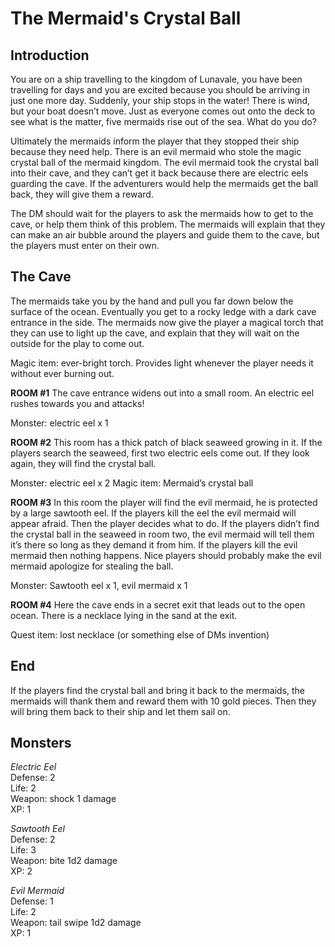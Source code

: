 # The Mermaid's Crystal Ball

## Introduction

You are on a ship travelling to the kingdom of Lunavale, you have been travelling for days and you are excited because you should be arriving in just one more day. Suddenly, your ship stops in the water! There is wind, but your boat doesn’t move. Just as everyone comes out onto the deck to see what is the matter, five mermaids rise out of the sea. What do you do?

Ultimately the mermaids inform the player that they stopped their ship because they need help. There is an evil mermaid who stole the magic crystal ball of the mermaid kingdom. The evil mermaid took the crystal ball into their cave, and they can’t get it back because there are electric eels guarding the cave. If the adventurers would help the mermaids get the ball back, they will give them a reward.

The DM should wait for the players to ask the mermaids how to get to the cave, or help them think of this problem. The mermaids will explain that they can make an air bubble around the players and guide them to the cave, but the players must enter on their own.

## The Cave

The mermaids take you by the hand and pull you far down below the surface of the ocean. Eventually you get to a rocky ledge with a dark cave entrance in the side. The mermaids now give the player a magical torch that they can use to light up the cave, and explain that they will wait on the outside for the play to come out.

Magic item: ever-bright torch. Provides light whenever the player needs it without ever burning out.

**ROOM #1**
The cave entrance widens out into a small room. An electric eel rushes towards you and attacks!

Monster:  electric eel x 1

**ROOM #2**
This room has a thick patch of black seaweed growing in it. If the players search the seaweed, first two electric eels come out. If they look again, they will find the crystal ball. 


Monster: electric eel x 2
Magic item: Mermaid’s crystal ball


**ROOM #3**
In this room the player will find the evil mermaid, he is protected by a large sawtooth eel. If the players kill the eel the evil mermaid will appear afraid. Then the player decides what to do. If the players didn’t find the crystal ball in the seaweed in room two, the evil mermaid will tell them it’s there so long as they demand it from him. If the players kill the evil mermaid then nothing happens. Nice players should probably make the evil mermaid apologize for stealing the ball.

Monster: Sawtooth eel x 1, evil mermaid x 1

**ROOM #4**
Here the cave ends in a secret exit that leads out to the open ocean. There is a necklace lying in the sand at the exit.

Quest item: lost necklace (or something else of DMs invention)

## End
If the players find the crystal ball and bring it back to the mermaids, the mermaids will thank them and reward them with 10 gold pieces. Then they will bring them back to their ship and let them sail on.

## Monsters

_Electric Eel_   
Defense: 2   
Life: 2   
Weapon: shock 1 damage   
XP: 1   

_Sawtooth Eel_   
Defense: 2   
Life: 3   
Weapon: bite 1d2 damage   
XP: 2   

_Evil Mermaid_   
Defense: 1   
Life: 2   
Weapon: tail swipe 1d2 damage   
XP: 1   
